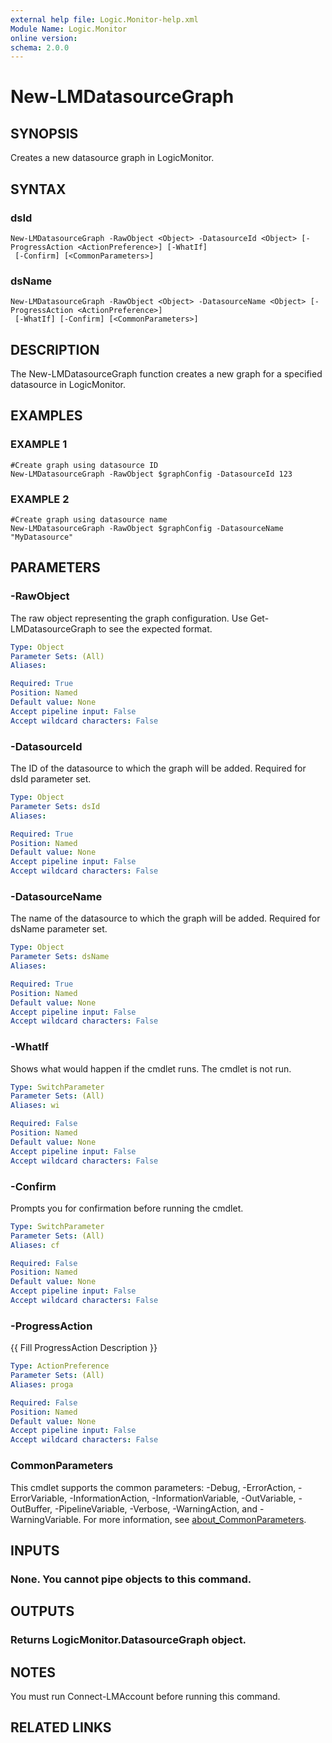 ```yaml
---
external help file: Logic.Monitor-help.xml
Module Name: Logic.Monitor
online version:
schema: 2.0.0
---
```


# New-LMDatasourceGraph

## SYNOPSIS
Creates a new datasource graph in LogicMonitor.

## SYNTAX

### dsId
```
New-LMDatasourceGraph -RawObject <Object> -DatasourceId <Object> [-ProgressAction <ActionPreference>] [-WhatIf]
 [-Confirm] [<CommonParameters>]
```

### dsName
```
New-LMDatasourceGraph -RawObject <Object> -DatasourceName <Object> [-ProgressAction <ActionPreference>]
 [-WhatIf] [-Confirm] [<CommonParameters>]
```

## DESCRIPTION
The New-LMDatasourceGraph function creates a new graph for a specified datasource in LogicMonitor.

## EXAMPLES

### EXAMPLE 1
```
#Create graph using datasource ID
New-LMDatasourceGraph -RawObject $graphConfig -DatasourceId 123
```

### EXAMPLE 2
```
#Create graph using datasource name
New-LMDatasourceGraph -RawObject $graphConfig -DatasourceName "MyDatasource"
```

## PARAMETERS

### -RawObject
The raw object representing the graph configuration.
Use Get-LMDatasourceGraph to see the expected format.

```yaml
Type: Object
Parameter Sets: (All)
Aliases:

Required: True
Position: Named
Default value: None
Accept pipeline input: False
Accept wildcard characters: False
```

### -DatasourceId
The ID of the datasource to which the graph will be added.
Required for dsId parameter set.

```yaml
Type: Object
Parameter Sets: dsId
Aliases:

Required: True
Position: Named
Default value: None
Accept pipeline input: False
Accept wildcard characters: False
```

### -DatasourceName
The name of the datasource to which the graph will be added.
Required for dsName parameter set.

```yaml
Type: Object
Parameter Sets: dsName
Aliases:

Required: True
Position: Named
Default value: None
Accept pipeline input: False
Accept wildcard characters: False
```

### -WhatIf
Shows what would happen if the cmdlet runs. The cmdlet is not run.

```yaml
Type: SwitchParameter
Parameter Sets: (All)
Aliases: wi

Required: False
Position: Named
Default value: None
Accept pipeline input: False
Accept wildcard characters: False
```

### -Confirm
Prompts you for confirmation before running the cmdlet.

```yaml
Type: SwitchParameter
Parameter Sets: (All)
Aliases: cf

Required: False
Position: Named
Default value: None
Accept pipeline input: False
Accept wildcard characters: False
```

### -ProgressAction
{{ Fill ProgressAction Description }}

```yaml
Type: ActionPreference
Parameter Sets: (All)
Aliases: proga

Required: False
Position: Named
Default value: None
Accept pipeline input: False
Accept wildcard characters: False
```

### CommonParameters
This cmdlet supports the common parameters: -Debug, -ErrorAction, -ErrorVariable, -InformationAction, -InformationVariable, -OutVariable, -OutBuffer, -PipelineVariable, -Verbose, -WarningAction, and -WarningVariable. For more information, see [about_CommonParameters](http://go.microsoft.com/fwlink/?LinkID=113216).

## INPUTS

### None. You cannot pipe objects to this command.
## OUTPUTS

### Returns LogicMonitor.DatasourceGraph object.
## NOTES
You must run Connect-LMAccount before running this command.

## RELATED LINKS
